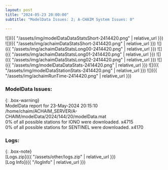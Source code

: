 ```yaml
---
layout: post
title: "2024-05-23 20:00:00"
subtitle: "ModelData Issues: 2; A-CHAIM System Issues: 0"

---
```


![]({{ "/assets/img/modelDataDataStatsShort-2414420.png" | relative_url }})
![]({{ "/assets/img/achaimDataStatsShort-2414420.png" | relative_url }})
![]({{ "/assets/img/achaimDataStatsLong00-2414420.png" | relative_url }})
![]({{ "/assets/img/achaimDataStatsLong01-2414420.png" | relative_url }})
![]({{ "/assets/img/achaimDataStatsLong02-2414420.png" | relative_url }})
![]({{ "/assets/img/modelDataDataStats-2414420.png" | relative_url }})
![]({{ "/assets/img/modelDataStationStats-2414420.png" | relative_url }})
![]({{ "/assets/img/achaimRunTime-2414420.png" | relative_url }})


### ModelData Issues:  
  
{: .box-warning}  
 ModelData report for 23-May-2024 20:15:10   
 /home/chaim/ACHAIM_SERVER/A-CHAIM/modelData/2024/144/20/modelData.mat   
 0% of all possible stations for IONO were downloaded. x4715   
 0% of all possible stations for SENTINEL were downloaded. x4170   
  


### Logs:  
  
{: .box-note}  
[Logs.zip]({{ "/assets/other/logs.zip" | relative_url }})  
[Log Info]({{ "/logInfo" | relative_url }})  
